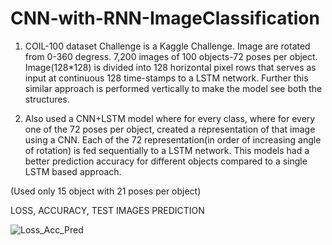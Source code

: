 # CNN-with-RNN-ImageClassification


1. COIL-100 dataset Challenge is a Kaggle Challenge. Image are rotated from 0-360 degress. 7,200
   images of 100 objects-72 poses per object. Image(128*128) is divided into 128 horizontal pixel rows
   that serves as input at continuous 128 time-stamps to a LSTM network. Further this similar approach
    is performed vertically to make the model see both the structures.

2. Also used a CNN+LSTM model where for every class, where for every one of the 72 poses per
   object, created a representation of that image using a CNN. Each of the 72 representation(in order of
   increasing angle of rotation) is fed sequentially to a LSTM network. This models had a better
   prediction accuracy for different objects compared to a single LSTM based approach.
      
(Used only 15 object with 21 poses per object)

LOSS, ACCURACY, TEST IMAGES PREDICTION 

![Loss_Acc_Pred](https://user-images.githubusercontent.com/23450113/58441401-17b1c000-80e2-11e9-9d00-bdd5dcd91056.png)
